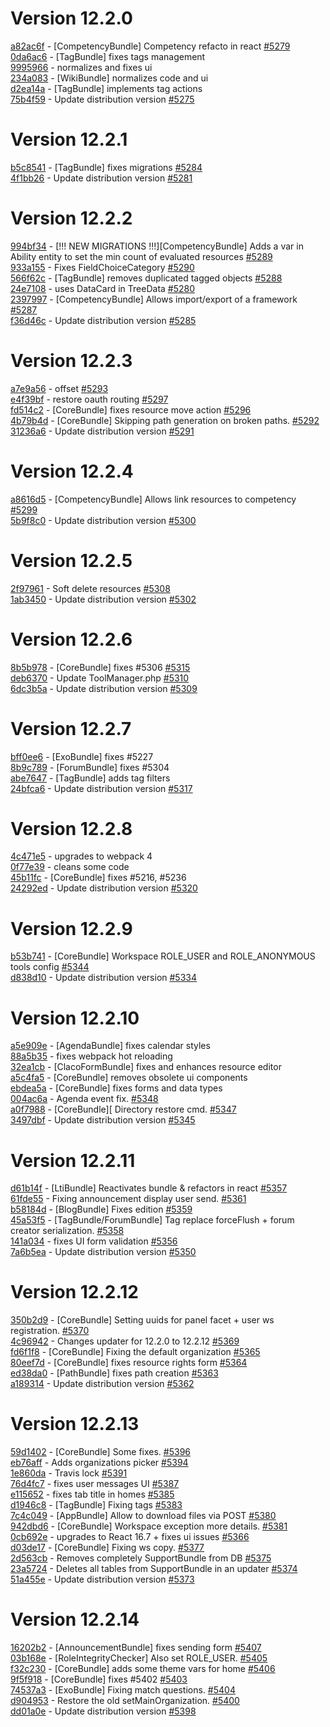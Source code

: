 # Version 12.2.0  

[a82ac6f](https://github.com/claroline/Distribution/commit/a82ac6f) - [CompetencyBundle] Competency refacto in react [#5279](https://github.com/claroline/Distribution/pull/5279)  
[0da6ac6](https://github.com/claroline/Distribution/commit/0da6ac6) - [TagBundle] fixes tags management  
[9995966](https://github.com/claroline/Distribution/commit/9995966) - normalizes and fixes ui  
[234a083](https://github.com/claroline/Distribution/commit/234a083) - [WikiBundle] normalizes code and ui  
[d2ea14a](https://github.com/claroline/Distribution/commit/d2ea14a) - [TagBundle] implements tag actions  
[75b4f59](https://github.com/claroline/Distribution/commit/75b4f59) - Update distribution version [#5275](https://github.com/claroline/Distribution/pull/5275)  

# Version 12.2.1  

[b5c8541](https://github.com/claroline/Distribution/commit/b5c8541) - [TagBundle] fixes migrations [#5284](https://github.com/claroline/Distribution/pull/5284)  
[4f1bb26](https://github.com/claroline/Distribution/commit/4f1bb26) - Update distribution version [#5281](https://github.com/claroline/Distribution/pull/5281)  

# Version 12.2.2  

[994bf34](https://github.com/claroline/Distribution/commit/994bf34) - [!!! NEW MIGRATIONS !!!][CompetencyBundle] Adds a var in Ability entity to set the min count of evaluated resources [#5289](https://github.com/claroline/Distribution/pull/5289)  
[933a155](https://github.com/claroline/Distribution/commit/933a155) - Fixes FieldChoiceCategory [#5290](https://github.com/claroline/Distribution/pull/5290)  
[566f62c](https://github.com/claroline/Distribution/commit/566f62c) - [TagBundle] removes duplicated tagged objects [#5288](https://github.com/claroline/Distribution/pull/5288)  
[24e7108](https://github.com/claroline/Distribution/commit/24e7108) - uses DataCard in TreeData [#5280](https://github.com/claroline/Distribution/pull/5280)  
[2397997](https://github.com/claroline/Distribution/commit/2397997) - [CompetencyBundle] Allows import/export of a framework [#5287](https://github.com/claroline/Distribution/pull/5287)  
[f36d46c](https://github.com/claroline/Distribution/commit/f36d46c) - Update distribution version [#5285](https://github.com/claroline/Distribution/pull/5285)  

# Version 12.2.3  

[a7e9a56](https://github.com/claroline/Distribution/commit/a7e9a56) - offset [#5293](https://github.com/claroline/Distribution/pull/5293)  
[e4f39bf](https://github.com/claroline/Distribution/commit/e4f39bf) - restore oauth routing [#5297](https://github.com/claroline/Distribution/pull/5297)  
[fd514c2](https://github.com/claroline/Distribution/commit/fd514c2) - [CoreBundle] fixes resource move action [#5296](https://github.com/claroline/Distribution/pull/5296)  
[4b79b4d](https://github.com/claroline/Distribution/commit/4b79b4d) - [CoreBundle] Skipping path generation on broken paths. [#5292](https://github.com/claroline/Distribution/pull/5292)  
[31236a6](https://github.com/claroline/Distribution/commit/31236a6) - Update distribution version [#5291](https://github.com/claroline/Distribution/pull/5291)  

# Version 12.2.4  

[a8616d5](https://github.com/claroline/Distribution/commit/a8616d5) - [CompetencyBundle] Allows link resources to competency [#5299](https://github.com/claroline/Distribution/pull/5299)  
[5b9f8c0](https://github.com/claroline/Distribution/commit/5b9f8c0) - Update distribution version [#5300](https://github.com/claroline/Distribution/pull/5300)  

# Version 12.2.5  

[2f97961](https://github.com/claroline/Distribution/commit/2f97961) - Soft delete resources [#5308](https://github.com/claroline/Distribution/pull/5308)  
[1ab3450](https://github.com/claroline/Distribution/commit/1ab3450) - Update distribution version [#5302](https://github.com/claroline/Distribution/pull/5302)  

# Version 12.2.6  

[8b5b978](https://github.com/claroline/Distribution/commit/8b5b978) - [CoreBundle] fixes #5306 [#5315](https://github.com/claroline/Distribution/pull/5315)  
[deb6370](https://github.com/claroline/Distribution/commit/deb6370) - Update ToolManager.php [#5310](https://github.com/claroline/Distribution/pull/5310)  
[6dc3b5a](https://github.com/claroline/Distribution/commit/6dc3b5a) - Update distribution version [#5309](https://github.com/claroline/Distribution/pull/5309)  

# Version 12.2.7  

[bff0ee6](https://github.com/claroline/Distribution/commit/bff0ee6) - [ExoBundle] fixes #5227  
[8b9c789](https://github.com/claroline/Distribution/commit/8b9c789) - [ForumBundle] fixes #5304  
[abe7647](https://github.com/claroline/Distribution/commit/abe7647) - [TagBundle] adds tag filters  
[24bfca6](https://github.com/claroline/Distribution/commit/24bfca6) - Update distribution version [#5317](https://github.com/claroline/Distribution/pull/5317)  

# Version 12.2.8  

[4c471e5](https://github.com/claroline/Distribution/commit/4c471e5) - upgrades to webpack 4  
[0f77e39](https://github.com/claroline/Distribution/commit/0f77e39) - cleans some code  
[45b11fc](https://github.com/claroline/Distribution/commit/45b11fc) - [CoreBundle] fixes #5216, #5236  
[24292ed](https://github.com/claroline/Distribution/commit/24292ed) - Update distribution version [#5320](https://github.com/claroline/Distribution/pull/5320)  

# Version 12.2.9  

[b53b741](https://github.com/claroline/Distribution/commit/b53b741) - [CoreBundle] Workspace ROLE_USER and ROLE_ANONYMOUS tools config [#5344](https://github.com/claroline/Distribution/pull/5344)  
[d838d10](https://github.com/claroline/Distribution/commit/d838d10) - Update distribution version [#5334](https://github.com/claroline/Distribution/pull/5334)  

# Version 12.2.10  

[a5e909e](https://github.com/claroline/Distribution/commit/a5e909e) - [AgendaBundle] fixes calendar styles  
[88a5b35](https://github.com/claroline/Distribution/commit/88a5b35) - fixes webpack hot reloading  
[32ea1cb](https://github.com/claroline/Distribution/commit/32ea1cb) - [ClacoFormBundle] fixes and enhances resource editor  
[a5c4fa5](https://github.com/claroline/Distribution/commit/a5c4fa5) - [CoreBundle] removes obsolete ui components  
[ebdea5a](https://github.com/claroline/Distribution/commit/ebdea5a) - [CoreBundle] fixes forms and data types  
[004ac6a](https://github.com/claroline/Distribution/commit/004ac6a) - Agenda event fix. [#5348](https://github.com/claroline/Distribution/pull/5348)  
[a0f7988](https://github.com/claroline/Distribution/commit/a0f7988) - [CoreBundle][ Directory restore cmd. [#5347](https://github.com/claroline/Distribution/pull/5347)  
[3497dbf](https://github.com/claroline/Distribution/commit/3497dbf) - Update distribution version [#5345](https://github.com/claroline/Distribution/pull/5345)  

# Version 12.2.11  

[d61b14f](https://github.com/claroline/Distribution/commit/d61b14f) - [LtiBundle] Reactivates bundle & refactors in react [#5357](https://github.com/claroline/Distribution/pull/5357)  
[61fde55](https://github.com/claroline/Distribution/commit/61fde55) - Fixing announcement display user send. [#5361](https://github.com/claroline/Distribution/pull/5361)  
[b58184d](https://github.com/claroline/Distribution/commit/b58184d) - [BlogBundle] Fixes edition [#5359](https://github.com/claroline/Distribution/pull/5359)  
[45a53f5](https://github.com/claroline/Distribution/commit/45a53f5) - [TagBundle/ForumBundle] Tag replace forceFlush + forum creator serialization. [#5358](https://github.com/claroline/Distribution/pull/5358)  
[141a034](https://github.com/claroline/Distribution/commit/141a034) - fixes UI form validation [#5356](https://github.com/claroline/Distribution/pull/5356)  
[7a6b5ea](https://github.com/claroline/Distribution/commit/7a6b5ea) - Update distribution version [#5350](https://github.com/claroline/Distribution/pull/5350)  

# Version 12.2.12  

[350b2d9](https://github.com/claroline/Distribution/commit/350b2d9) - [CoreBundle] Setting uuids for panel facet + user ws registration. [#5370](https://github.com/claroline/Distribution/pull/5370)  
[4c96942](https://github.com/claroline/Distribution/commit/4c96942) - Changes updater for 12.2.0 to 12.2.12 [#5369](https://github.com/claroline/Distribution/pull/5369)  
[fd6f1f8](https://github.com/claroline/Distribution/commit/fd6f1f8) - [CoreBundle] Fixing the default organization [#5365](https://github.com/claroline/Distribution/pull/5365)  
[80eef7d](https://github.com/claroline/Distribution/commit/80eef7d) - [CoreBundle] fixes resource rights form [#5364](https://github.com/claroline/Distribution/pull/5364)  
[ed38da0](https://github.com/claroline/Distribution/commit/ed38da0) - [PathBundle] fixes path creation [#5363](https://github.com/claroline/Distribution/pull/5363)  
[a189314](https://github.com/claroline/Distribution/commit/a189314) - Update distribution version [#5362](https://github.com/claroline/Distribution/pull/5362)  

# Version 12.2.13  

[59d1402](https://github.com/claroline/Distribution/commit/59d1402) - [CoreBundle] Some fixes. [#5396](https://github.com/claroline/Distribution/pull/5396)  
[eb76aff](https://github.com/claroline/Distribution/commit/eb76aff) - Adds organizations picker [#5394](https://github.com/claroline/Distribution/pull/5394)  
[1e860da](https://github.com/claroline/Distribution/commit/1e860da) - Travis lock [#5391](https://github.com/claroline/Distribution/pull/5391)  
[76d4fc7](https://github.com/claroline/Distribution/commit/76d4fc7) - fixes user messages UI [#5387](https://github.com/claroline/Distribution/pull/5387)  
[e115652](https://github.com/claroline/Distribution/commit/e115652) - fixes tab title in homes [#5385](https://github.com/claroline/Distribution/pull/5385)  
[d1946c8](https://github.com/claroline/Distribution/commit/d1946c8) - [TagBundle] Fixing tags [#5383](https://github.com/claroline/Distribution/pull/5383)  
[7c4c049](https://github.com/claroline/Distribution/commit/7c4c049) - [AppBundle] Allow to download files via POST [#5380](https://github.com/claroline/Distribution/pull/5380)  
[942dbd6](https://github.com/claroline/Distribution/commit/942dbd6) - [CoreBundle] Workspace exception more details. [#5381](https://github.com/claroline/Distribution/pull/5381)  
[0cb692e](https://github.com/claroline/Distribution/commit/0cb692e) - upgrades to React 16.7 + fixes ui issues [#5366](https://github.com/claroline/Distribution/pull/5366)  
[d03de17](https://github.com/claroline/Distribution/commit/d03de17) - [CoreBundle] Fixing ws copy. [#5377](https://github.com/claroline/Distribution/pull/5377)  
[2d563cb](https://github.com/claroline/Distribution/commit/2d563cb) - Removes completely SupportBundle from DB [#5375](https://github.com/claroline/Distribution/pull/5375)  
[23a5724](https://github.com/claroline/Distribution/commit/23a5724) - Deletes all tables from SupportBundle in an updater [#5374](https://github.com/claroline/Distribution/pull/5374)  
[51a455e](https://github.com/claroline/Distribution/commit/51a455e) - Update distribution version [#5373](https://github.com/claroline/Distribution/pull/5373)  

# Version 12.2.14  

[16202b2](https://github.com/claroline/Distribution/commit/16202b2) - [AnnouncementBundle] fixes sending form [#5407](https://github.com/claroline/Distribution/pull/5407)  
[03b168e](https://github.com/claroline/Distribution/commit/03b168e) - [RoleIntegrityChecker] Also set ROLE_USER. [#5405](https://github.com/claroline/Distribution/pull/5405)  
[f32c230](https://github.com/claroline/Distribution/commit/f32c230) - [CoreBundle] adds some theme vars for home [#5406](https://github.com/claroline/Distribution/pull/5406)  
[9f5f918](https://github.com/claroline/Distribution/commit/9f5f918) - [CoreBundle] fixes #5402 [#5403](https://github.com/claroline/Distribution/pull/5403)  
[74537a3](https://github.com/claroline/Distribution/commit/74537a3) - [ExoBundle] Fixing match questions. [#5404](https://github.com/claroline/Distribution/pull/5404)  
[d904953](https://github.com/claroline/Distribution/commit/d904953) - Restore the old setMainOrganization. [#5400](https://github.com/claroline/Distribution/pull/5400)  
[dd01a0e](https://github.com/claroline/Distribution/commit/dd01a0e) - Update distribution version [#5398](https://github.com/claroline/Distribution/pull/5398)  

